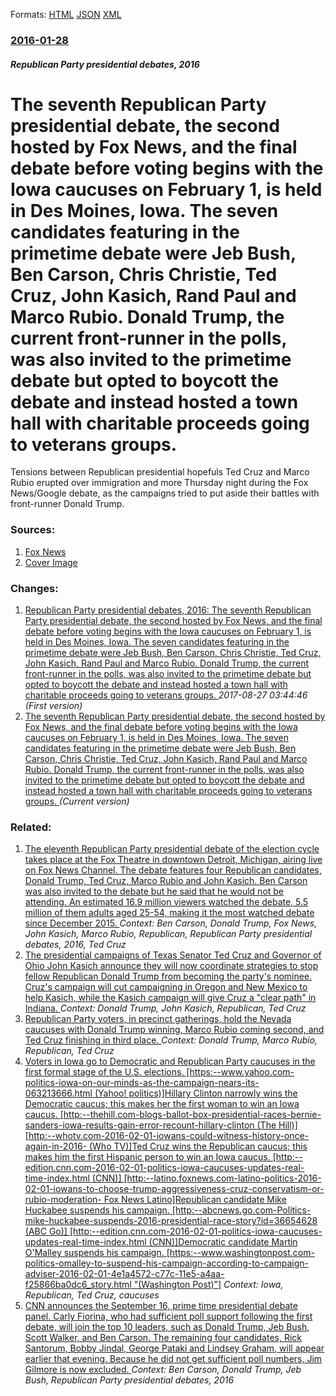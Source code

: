 
Formats: [HTML](/news/2016/01/28/the-seventh-republican-party-presidential-debate-the-second-hosted-by-fox-news-and-the-final-debate-before-voting-begins-with-the-iowa-cau.html)  [JSON](/news/2016/01/28/the-seventh-republican-party-presidential-debate-the-second-hosted-by-fox-news-and-the-final-debate-before-voting-begins-with-the-iowa-cau.json)  [XML](/news/2016/01/28/the-seventh-republican-party-presidential-debate-the-second-hosted-by-fox-news-and-the-final-debate-before-voting-begins-with-the-iowa-cau.xml)  

### [2016-01-28](/news/2016/01/28/index.md)

##### Republican Party presidential debates, 2016
# The seventh Republican Party presidential debate, the second hosted by Fox News, and the final debate before voting begins with the Iowa caucuses on February 1, is held in Des Moines, Iowa. The seven candidates featuring in the primetime debate were Jeb Bush, Ben Carson, Chris Christie, Ted Cruz, John Kasich, Rand Paul and Marco Rubio. Donald Trump, the current front-runner in the polls, was also invited to the primetime debate but opted to boycott the debate and instead hosted a town hall with charitable proceeds going to veterans groups. 

Tensions between Republican presidential hopefuls Ted Cruz and Marco Rubio erupted over immigration and more Thursday night during the Fox News/Google debate, as the campaigns tried to put aside their battles with front-runner Donald Trump.


### Sources:

1. [Fox News](http://www.foxnews.com/politics/2016/01/29/cruz-rubio-tensions-flare-at-trump-less-gop-debate.html)
1. [Cover Image](http://a57.foxnews.com/media2.foxnews.com/BrightCove/694940094001/2016/01/28/0/0/694940094001_4727215413001_6c5812e4-26b9-4cb9-9f6f-09738c65eb37.jpg?ve=1)

### Changes:

1. [Republican Party presidential debates, 2016: The seventh Republican Party presidential debate, the second hosted by Fox News, and the final debate before voting begins with the Iowa caucuses on February 1, is held in Des Moines, Iowa. The seven candidates featuring in the primetime debate were Jeb Bush, Ben Carson, Chris Christie, Ted Cruz, John Kasich, Rand Paul and Marco Rubio. Donald Trump, the current front-runner in the polls, was also invited to the primetime debate but opted to boycott the debate and instead hosted a town hall with charitable proceeds going to veterans groups. ](/news/2016/01/28/republican-party-presidential-debates-2016-the-seventh-republican-party-presidential-debate-the-second-hosted-by-fox-news-and-the-final.md) _2017-08-27 03:44:46 (First version)_
1. [The seventh Republican Party presidential debate, the second hosted by Fox News, and the final debate before voting begins with the Iowa caucuses on February 1, is held in Des Moines, Iowa. The seven candidates featuring in the primetime debate were Jeb Bush, Ben Carson, Chris Christie, Ted Cruz, John Kasich, Rand Paul and Marco Rubio. Donald Trump, the current front-runner in the polls, was also invited to the primetime debate but opted to boycott the debate and instead hosted a town hall with charitable proceeds going to veterans groups. ](/news/2016/01/28/the-seventh-republican-party-presidential-debate-the-second-hosted-by-fox-news-and-the-final-debate-before-voting-begins-with-the-iowa-cau.md) _(Current version)_

### Related:

1. [The eleventh Republican Party presidential debate of the election cycle takes place at the Fox Theatre in downtown Detroit, Michigan, airing live on Fox News Channel. The debate features four Republican candidates, Donald Trump, Ted Cruz, Marco Rubio and John Kasich. Ben Carson was also invited to the debate but he said that he would not be attending. An estimated 16.9 million viewers watched the debate, 5.5 million of them adults aged 25-54, making it the most watched debate since December 2015. ](/news/2016/03/3/the-eleventh-republican-party-presidential-debate-of-the-election-cycle-takes-place-at-the-fox-theatre-in-downtown-detroit-michigan-airing.md) _Context: Ben Carson, Donald Trump, Fox News, John Kasich, Marco Rubio, Republican, Republican Party presidential debates, 2016, Ted Cruz_
2. [The presidential campaigns of Texas Senator Ted Cruz and Governor of Ohio John Kasich announce they will now coordinate strategies to stop fellow Republican Donald Trump from becoming the party's nominee. Cruz's campaign will cut campaigning in Oregon and New Mexico to help Kasich, while the Kasich campaign will give Cruz a "clear path" in Indiana. ](/news/2016/04/25/the-presidential-campaigns-of-texas-senator-ted-cruz-and-governor-of-ohio-john-kasich-announce-they-will-now-coordinate-strategies-to-stop-f.md) _Context: Donald Trump, John Kasich, Republican, Ted Cruz_
3. [Republican Party voters, in precinct gatherings, hold the Nevada caucuses with Donald Trump winning, Marco Rubio coming second, and Ted Cruz finishing in third place. ](/news/2016/02/23/republican-party-voters-in-precinct-gatherings-hold-the-nevada-caucuses-with-donald-trump-winning-marco-rubio-coming-second-and-ted-cruz.md) _Context: Donald Trump, Marco Rubio, Republican, Ted Cruz_
4. [Voters in Iowa go to Democratic and Republican Party caucuses in the first formal stage of the U.S. elections. [https:--www.yahoo.com-politics-iowa-on-our-minds-as-the-campaign-nears-its-063213666.html (Yahoo! politics)]Hillary Clinton narrowly wins the Democratic caucus; this makes her the first woman to win an Iowa caucus. [http:--thehill.com-blogs-ballot-box-presidential-races-bernie-sanders-iowa-results-gain-error-recount-hillary-clinton (The Hill)] [http:--whotv.com-2016-02-01-iowans-could-witness-history-once-again-in-2016- (Who TV)]Ted Cruz wins the Republican caucus; this makes him the first Hispanic person to win an Iowa caucus. [http:--edition.cnn.com-2016-02-01-politics-iowa-caucuses-updates-real-time-index.html (CNN)] [http:--latino.foxnews.com-latino-politics-2016-02-01-iowans-to-choose-trump-aggressiveness-cruz-conservatism-or-rubio-moderation- Fox News Latino]Republican candidate Mike Huckabee suspends his campaign. [http:--abcnews.go.com-Politics-mike-huckabee-suspends-2016-presidential-race-story?id=36654628 (ABC Go)] [http:--edition.cnn.com-2016-02-01-politics-iowa-caucuses-updates-real-time-index.html (CNN)]Democratic candidate Martin O'Malley suspends his campaign. [https:--www.washingtonpost.com-politics-omalley-to-suspend-his-campaign-according-to-campaign-adviser-2016-02-01-4e1a4572-c77c-11e5-a4aa-f25866ba0dc6_story.html "(Washington Post)"]](/news/2016/02/1/voters-in-iowa-go-to-democratic-and-republican-party-caucuses-in-the-first-formal-stage-of-the-u-s-elections-https-www-yahoo-com-politi.md) _Context: Iowa, Republican, Ted Cruz, caucuses_
5. [CNN announces the September 16, prime time presidential debate panel. Carly Fiorina, who had sufficient poll support following the first debate, will join the top 10 leaders, such as Donald Trump, Jeb Bush, Scott Walker, and Ben Carson. The remaining four candidates, Rick Santorum, Bobby Jindal, George Pataki and Lindsey Graham, will appear earlier that evening. Because he did not get sufficient poll numbers, Jim Gilmore is now excluded. ](/news/2015/09/11/cnn-announces-the-september-16-prime-time-presidential-debate-panel-carly-fiorina-who-had-sufficient-poll-support-following-the-first-deb.md) _Context: Ben Carson, Donald Trump, Jeb Bush, Republican Party presidential debates, 2016_
